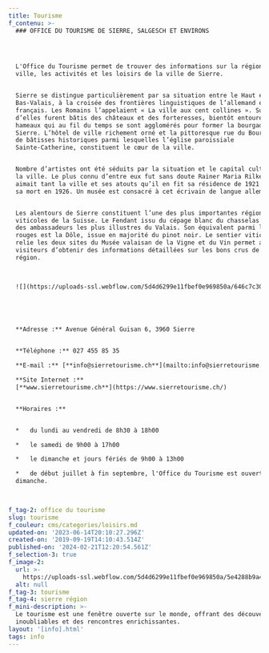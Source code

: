 ```yaml
---
title: Tourisme
f_contenu: >-
  ### OFFICE DU TOURISME DE SIERRE, SALGESCH ET ENVIRONS  

  ‍


  L'Office du Tourisme permet de trouver des informations sur la région, la
  ville, les activités et les loisirs de la ville de Sierre.


  Sierre se distingue particulièrement par sa situation entre le Haut et le
  Bas-Valais, à la croisée des frontières linguistiques de l’allemand et du
  français. Les Romains l’appelaient « La ville aux cent collines ». Sur l’une
  d’elles furent bâtis des châteaux et des forteresses, bientôt entourés de
  hameaux qui au fil du temps se sont agglomérés pour former la bourgade de
  Sierre. L’hôtel de ville richement orné et la pittoresque rue du Bourg, bordée
  de bâtisses historiques parmi lesquelles l’église paroissiale
  Sainte-Catherine, constituent le cœur de la ville.


  Nombre d’artistes ont été séduits par la situation et le capital culturel de
  la ville. Le plus connu d’entre eux fut sans doute Rainer Maria Rilke, qui
  aimait tant la ville et ses atouts qu’il en fit sa résidence de 1921 jusqu’à
  sa mort en 1926. Un musée est consacré à cet écrivain de langue allemande.


  Les alentours de Sierre constituent l’une des plus importantes régions
  viticoles de la Suisse. Le Fendant issu du cépage blanc du chasselas est l’un
  des ambassadeurs les plus illustres du Valais. Son équivalent parmi les vins
  rouges est la Dôle, issue en majorité du pinot noir. Le sentier viticole qui
  relie les deux sites du Musée valaisan de la Vigne et du Vin permet aux
  visiteurs d’obtenir des informations détaillées sur les bons crus de la
  région.

    

  ![](https://uploads-ssl.webflow.com/5d4d6299e11fbef0e969850a/646c7c3016980e3c3ca78bea_img_3813-lowres.jpg)


  ‍


  **Adresse :** Avenue Général Guisan 6, 3960 Sierre


  **Téléphone :** 027 455 85 35  

  ‍**E-mail :** [**info@sierretourisme.ch**](mailto:info@sierretourisme.ch)  

  **Site Internet :**
  [**www.sierretourisme.ch**](https://www.sierretourisme.ch/)


  **Horaires :**


  *   du lundi au vendredi de 8h30 à 18h00

  *   le samedi de 9h00 à 17h00

  *   le dimanche et jours fériés de 9h00 à 13h00

  *   de début juillet à fin septembre, l'Office du Tourisme est ouvert le
  dimanche.


  ‍
f_tag-2: office du tourisme
slug: tourisme
f_couleur: cms/categories/loisirs.md
updated-on: '2023-06-14T20:10:27.296Z'
created-on: '2019-09-19T14:10:43.514Z'
published-on: '2024-02-21T12:20:54.561Z'
f_selection-3: true
f_image-2:
  url: >-
    https://uploads-ssl.webflow.com/5d4d6299e11fbef0e969850a/5e4288b9a438fb5b3fc4827e_tourisme2.jpg
  alt: null
f_tag-3: tourisme
f_tag-4: sierre région
f_mini-description: >-
  Le tourisme est une fenêtre ouverte sur le monde, offrant des découvertes
  inoubliables et des rencontres enrichissantes.
layout: '[info].html'
tags: info
---
```



